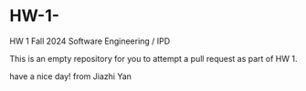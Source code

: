 # HW-1-

HW 1 Fall 2024 Software Engineering / IPD 

This is an empty repository for you to attempt a pull request as part of HW 1.

have a nice day! from Jiazhi Yan
